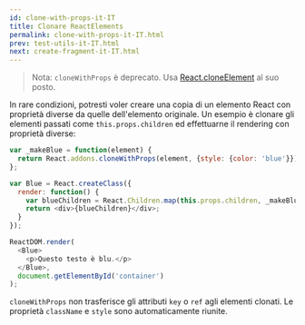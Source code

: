 ```yaml
---
id: clone-with-props-it-IT
title: Clonare ReactElements
permalink: clone-with-props-it-IT.html
prev: test-utils-it-IT.html
next: create-fragment-it-IT.html
---
```


> Nota:
> `cloneWithProps` è deprecato. Usa [React.cloneElement](top-level-api.html#react.cloneelement) al suo posto.

In rare condizioni, potresti voler creare una copia di un elemento React con proprietà diverse da quelle dell'elemento originale. Un esempio è clonare gli elementi passati come `this.props.children` ed effettuarne il rendering con proprietà diverse:

```js
var _makeBlue = function(element) {
  return React.addons.cloneWithProps(element, {style: {color: 'blue'}});
};

var Blue = React.createClass({
  render: function() {
    var blueChildren = React.Children.map(this.props.children, _makeBlue);
    return <div>{blueChildren}</div>;
  }
});

ReactDOM.render(
  <Blue>
    <p>Questo testo è blu.</p>
  </Blue>,
  document.getElementById('container')
);
```

`cloneWithProps` non trasferisce gli attributi `key` o `ref` agli elementi clonati. Le proprietà `className` e `style` sono automaticamente riunite.
